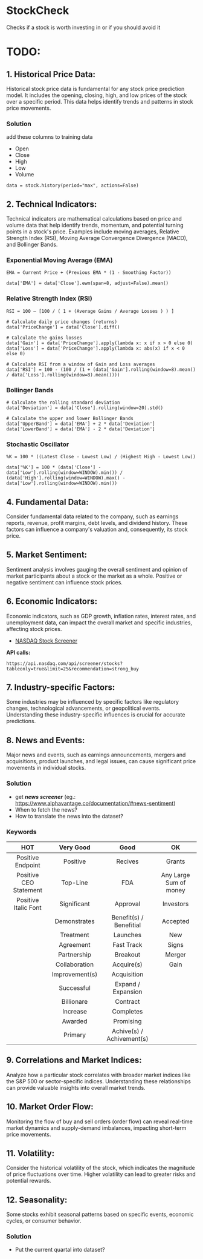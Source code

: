 # StockCheck
Checks if a stock is worth investing in or if you should avoid it

# TODO:

## 1. Historical Price Data:
Historical stock price data is fundamental for any stock price prediction model. It includes the opening, closing, high, and low prices of the stock over a specific period. This data helps identify trends and patterns in stock price movements.

### Solution
add these columns to training data
- Open
- Close
- High
- Low
- Volume

```
data = stock.history(period="max", actions=False)
```

## 2. Technical Indicators:
Technical indicators are mathematical calculations based on price and volume data that help identify trends, momentum, and potential turning points in a stock's price. Examples include moving averages, Relative Strength Index (RSI), Moving Average Convergence Divergence (MACD), and Bollinger Bands.

### Exponential Moving Average (EMA)
`EMA = Current Price + (Previous EMA * (1 - Smoothing Factor))`
```
data['EMA'] = data['Close'].ewm(span=8, adjust=False).mean()
```

### Relative Strength Index (RSI)
`RSI = 100 – [100 / ( 1 + (Average Gains / Average Losses ) ) ]`
```
# Calculate daily price changes (returns)
data['PriceChange'] = data['Close'].diff()

# Calculate the gains losses
data['Gain'] = data['PriceChange'].apply(lambda x: x if x > 0 else 0)
data['Loss'] = data['PriceChange'].apply(lambda x: abs(x) if x < 0 else 0)

# Calculate RSI from a window of Gain and Loss averages
data['RSI'] = 100 - (100 / (1 + (data['Gain'].rolling(window=8).mean() / data['Loss'].rolling(window=8).mean())))
```

### Bollinger Bands
```
# Calculate the rolling standard deviation
data['Deviation'] = data['Close'].rolling(window=20).std()

# Calculate the upper and lower Bollinger Bands
data['UpperBand'] = data['EMA'] + 2 * data['Deviation']
data['LowerBand'] = data['EMA'] - 2 * data['Deviation']
```

### Stochastic Oscillator
`%K = 100 * ((Latest Close - Lowest Low) / (Highest High - Lowest Low))`
```
data['%K'] = 100 * (data['Close'] - data['Low'].rolling(window=WINDOW).min()) / (data['High'].rolling(window=WINDOW).max() - data['Low'].rolling(window=WINDOW).min())
```


## 4. Fundamental Data:
Consider fundamental data related to the company, such as earnings reports, revenue, profit margins, debt levels, and dividend history. These factors can influence a company's valuation and, consequently, its stock price.


## 5. Market Sentiment:
Sentiment analysis involves gauging the overall sentiment and opinion of market participants about a stock or the market as a whole. Positive or negative sentiment can influence stock prices.


## 6. Economic Indicators:
Economic indicators, such as GDP growth, inflation rates, interest rates, and unemployment data, can impact the overall market and specific industries, affecting stock prices.

- [NASDAQ Stock Screener](https://www.nasdaq.com/market-activity/stocks/screener)

**API calls:**
```
https://api.nasdaq.com/api/screener/stocks?tableonly=true&limit=25&recommendation=strong_buy
```

## 7. Industry-specific Factors:
Some industries may be influenced by specific factors like regulatory changes, technological advancements, or geopolitical events. Understanding these industry-specific influences is crucial for accurate predictions.


## 8. News and Events:
Major news and events, such as earnings announcements, mergers and acquisitions, product launches, and legal issues, can cause significant price movements in individual stocks.

### Solution
- get ***news screener*** (eg.: https://www.alphavantage.co/documentation/#news-sentiment)
- When to fetch the news?
- How to translate the news into the dataset?

### Keywords
| HOT | Very Good | Good | OK |
|:-:|:-:|:-:|:-:|
| Positive Endpoint | Positive | Recives | Grants |
| Positive CEO Statement | Top-Line | FDA | Any Large Sum of money |
| Positive Italic Font | Significant | Approval | Investors |
|  | Demonstrates | Benefit(s) / Benefitial | Accepted |
|  | Treatment | Launches | New |
|  | Agreement | Fast Track | Signs |
|  | Partnership | Breakout | Merger |
|  | Collaboration | Acquire(s) | Gain |
|  | Improvement(s) | Acquisition |  |
|  | Successful | Expand / Expansion |  |
|  | Billionare | Contract |  |
|  | Increase | Completes |  |
|  | Awarded | Promising |  |
|  | Primary | Achive(s) / Achivement(s) |  |


## 9. Correlations and Market Indices:
Analyze how a particular stock correlates with broader market indices like the S&P 500 or sector-specific indices. Understanding these relationships can provide valuable insights into overall market trends.


## 10. Market Order Flow:
Monitoring the flow of buy and sell orders (order flow) can reveal real-time market dynamics and supply-demand imbalances, impacting short-term price movements.


## 11. Volatility:
Consider the historical volatility of the stock, which indicates the magnitude of price fluctuations over time. Higher volatility can lead to greater risks and potential rewards.


## 12. Seasonality:
Some stocks exhibit seasonal patterns based on specific events, economic cycles, or consumer behavior.

### Solution
- Put the current quartal into dataset?

